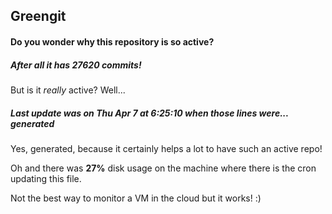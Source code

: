 ## Greengit

#### Do you wonder why this repository is so active?

##### After all it has 27620 commits!

But is it *really* active? Well...

##### Last update was on Thu Apr 7 at 6:25:10 when those lines were... generated

Yes, generated, because it certainly helps a lot to have such an active repo!

Oh and there was **27%** disk usage on the machine
where there is the cron updating this file.

Not the best way to monitor a VM in the cloud but it works! :)

